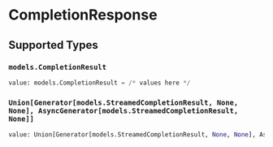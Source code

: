 # CompletionResponse


## Supported Types

### `models.CompletionResult`

```python
value: models.CompletionResult = /* values here */
```

### `Union[Generator[models.StreamedCompletionResult, None, None], AsyncGenerator[models.StreamedCompletionResult, None]]`

```python
value: Union[Generator[models.StreamedCompletionResult, None, None], AsyncGenerator[models.StreamedCompletionResult, None]] = /* values here */
```

